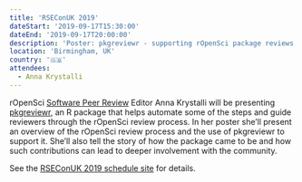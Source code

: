 ```yaml
---
title: 'RSEConUK 2019'
dateStart: '2019-09-17T15:30:00'
dateEnd: '2019-09-17T20:00:00'
description: 'Poster: pkgreviewr - supporting rOpenSci package reviews through guidance, automation and templating'
location: 'Birmingham, UK'
country: '🇬🇧'
attendees:
  - Anna Krystalli
---
```


rOpenSci [Software Peer Review](/software-review/) Editor Anna Krystalli will be presenting [pkgreviewr](https://github.com/ropenscilabs/pkgreviewr), an R package that helps automate some of the steps and guide reviewers through the rOpenSci review process. In her poster she’ll present an overview of the rOpenSci review process and the use of pkgreviewr to support it. She’ll also tell the story of how the package came to be and how such contributions can lead to deeper involvement with the community.


See the [RSEConUK 2019 schedule site](https://rseconuk2019.sched.com/event/QP6V/posters-drinks-and-nibbles) for details.
